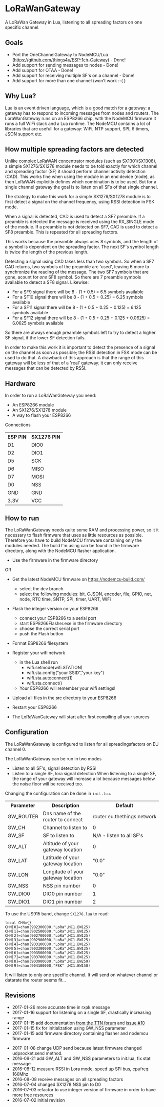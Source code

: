 # LoRaWanGateway
A LoRaWan Gateway in Lua, listening to all spreading factors on one specific channel.

## Goals
+ Port the OneChannelGateway to NodeMCU/Lua (https://github.com/things4u/ESP-1ch-Gateway) - Done!
+ Add support for sending messages to nodes - Done!
+ Add support for OTAA - Done!
+ Add support for receiving multiple SF's on a channel - Done!
+ Add support for more than one channel (won't work :-( )

## Why Lua?
Lua is an event driven language, which is a good match for a gateway: a gateway has to respond to incoming messages from nodes and routers.
The LoraWanGateway runs on an ESP8266 chip, with the NodeMCU firmware it runs a full WiFi stack and a Lua runtime. The NodeMCU contains a lot of libraries that are usefull for a gateway: WiFi, NTP support, SPI, 6 timers, JSON support etc.

## How multiple spreading factors are detected
Unlike complex LoRaWAN concentrator modules (such as SX1301/SX1308), a simple SX1276/SX1278 module needs to be told exactly for which channel and spreading factor (SF) it should perform channel activity detection (CAD). This works fine when using the module in an end device (node), as then LoRaWAN explicitly defines which combination is to be used. But for a single channel gateway the goal is to listen on all SFs of that single channel.

The strategy to make this work for a simple SX1276/SX1278 module is to first detect a signal on the channel frequency, using RSSI detection in FSK mode.

When a signal is detected, CAD is used to detect a SF7 preamble. If a preamble is detected the message is received using the RX_SINGLE mode of the module. If a preamble is not detected on SF7, CAD is used to detect a SF8 preamble. This is repeated for all spreading factors.

This works because the preamble always uses 8 symbols, and the length of a symbol is dependent on the spreading factor. The next SF's symbol length is twice the length of the previous length.

Detecting a signal using CAD takes less than two symbols. So when a SF7 CAD returns, two symbols of the preamble are 'used', leaving 6 more to synchronize the reading of the message. The two SF7 symbols that are gone, acount for _one_ SF8 symbol. So there are 7 preamble symbols available to detect a SF8 signal. Likewise:

- For a SF9 signal there will be 8 - (1 + 0.5) = 6.5 symbols available
- For a SF10 signal there will be 8 - (1 + 0.5 + 0.25) = 6.25 symbols available
- For a SF11 signal there will be 8 - (1 + 0.5 + 0.25 + 0.125) = 6.125 symbols available
- For a SF12 signal there will be 8 - (1 + 0.5 + 0.25 + 0.125 + 0.0625) = 6.0625 symbols available

So there are always enough preamble symbols left to try to detect a higher SF signal, if the lower SF detection fails.

In order to make this work it is important to detect the presence of a signal on the channel as soon as possible; the RSSI detection in FSK mode can be used to do that. A drawback of this approach is that the range of this gateway will be less of that of a 'real' gateway; it can only receive messages that can be detected by RSSI.

## Hardware
In order to run a LoRaWanGateway you need:

+ An ESP8266 module
+ An SX1276/SX1278 module
+ A way to flash your ESP8266

Connections
<table>
<tr><th>ESP PIN</th><th>SX1276 PIN</th></tr>
<tr><td>D1</td><td>DIO0</td></tr>
<tr><td>D2</td><td>DIO1</td></tr>
<tr><td>D5</td><td>SCK</td></tr>
<tr><td>D6</td><td>MISO</td></tr>
<tr><td>D7</td><td>MOSI</td></tr>
<tr><td>D0</td><td>NSS</td></tr>
<tr><td>GND</td><td>GND</td></tr>
<tr><td>3.3V</td><td>VCC</td></tr>
</table>

## How to run

The LoRaWanGateway needs quite some RAM and processing power, so it it necessary to flash firmware that uses as little resources as possible. 
Therefore you have to build NodeMCU firmware containing only the modules needed. The build I'm using can be found in the firmware directory, along with the NodeMCU flasher application.

+ Use the firmware in the firmware directory

OR

+ Get the latest NodeMCU firmware on https://nodemcu-build.com/
	+ select the dev branch
	+ select the following modules: bit, CJSON, encoder, file, GPIO, net, node, RTC time, SNTP, SPI, timer, UART, WiFi

+ Flash the integer version on your ESP8266
	+ connect your ESP8266 to a serial port
	+ start ESP8266Flasher.exe in the firmware directory
	+ choose the correct serial port
	+ push the Flash button
	
+ Format ESP8266 filesystem
+ Register your wifi network
	+ in the Lua shell run 
		+ wifi.setmode(wifi.STATION)
		+ wifi.sta.config("your SSID","your key")
		+ wifi.sta.autoconnect(1)
		+ wifi.sta.connect()
	+ Your ESP8266 will remember your wifi settings!
+ Upload all files in the src directory to your ESP8266
+ Restart your ESP8266
+ The LoRaWanGateway will start after first compiling all your sources


## Configuration
The LoRaWanGateway is configured to listen for all spreadingsfactors on EU channel 0.

The LoRaWanGateway can be run in two modes
+ Listen to all SF's, signal detection by RSSI
+ Listen to a single SF, lora signal detection
When listening to a single SF, the range of your gateway will increase a lot because messages below the noise floor will be received too.

Changing the configuration can be done in `init.lua`.
<table>
<tr><th>Parameter</th><th>Description</th><th>Default</th></tr>
<tr><td>GW_ROUTER</td><td>Dns name of the router to connect</td><td>router.eu.thethings.network</td></tr>
<tr><td>GW_CH</td><td>Channel to listen to</td><td>0</td></tr>
<tr><td>GW_SF</td><td>SF to listen to</td><td>N/A - listen to all SF's</td></tr>
<tr><td>GW_ALT</td><td>Altitude of your gateway location</td><td>0</td></tr>
<tr><td>GW_LAT</td><td>Latitude of your gateway location</td><td>"0.0"</td></tr>
<tr><td>GW_LON</td><td>Longitude of your gateway location</td><td>"0.0"</td></tr>
<tr><td>GW_NSS</td><td>NSS pin number</td><td>0</td></tr>
<tr><td>GW_DIO0</td><td>DIO0 pin number</td><td>1</td></tr>
<tr><td>GW_DIO1</td><td>DIO1 pin number</td><td>2</td></tr>
</table>

To use the US915 band, change `SX1276.lua` to read:

	local CHN={}
	CHN[0]=chan(902300000,"LoRa",MC1.BW125)
	CHN[1]=chan(902500000,"LoRa",MC1.BW125)
	CHN[2]=chan(902700000,"LoRa",MC1.BW125)
	CHN[3]=chan(902900000,"LoRa",MC1.BW125)
	CHN[4]=chan(903100000,"LoRa",MC1.BW125)
	CHN[5]=chan(903300000,"LoRa",MC1.BW125)
	CHN[6]=chan(903500000,"LoRa",MC1.BW125)
	CHN[7]=chan(903700000,"LoRa",MC1.BW125)
	CHN[8]=chan(903900000,"LoRa",MC1.BW250)
	CHN[9]=chan(904100000,"FSK" ,MC1.BW150)


It will listen to only one specific channel. It will send on whatever channel or datarate the router seems fit...

## Revisions

* 2017-01-26 more accurate time in rxpk message
* 2017-01-16 support for listening on a single SF, drastically increasing range
* 2017-01-15 add documentation [from the TTN forum](https://www.thethingsnetwork.org/forum/t/single-channel-gateway/798/227) and [issue #10](https://github.com/JaapBraam/LoRaWanGateway/issues/10)
* 2017-01-15 fix for initialization using GW_NSS parameter
* 2017-01-15 add firmware directory containing flasher and nodemcu firmware
+ 2017-01-08 change UDP send because latest firmware changed udpsocket.send method.
+ 2016-09-21 add GW_ALT and GW_NSS parameters to init.lua, fix stat message
+ 2016-08-12 measure RSSI in Lora mode, speed up SPI bus, cpufreq 160Mhz
+ 2016-08-08 receive messages on all spreading factors
+ 2016-07-04 changed SX1278 NSS pin to D0
+ 2016-07-03 refactor to use integer version of firmware in order to have more free resources
+ 2016-07-02 initial revision


 



